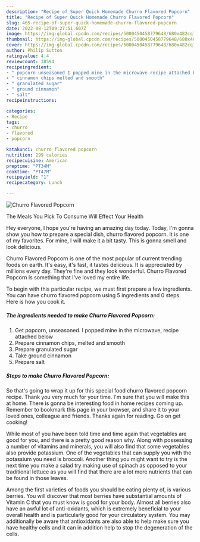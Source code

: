 ```yaml
---
description: "Recipe of Super Quick Homemade Churro Flavored Popcorn"
title: "Recipe of Super Quick Homemade Churro Flavored Popcorn"
slug: 465-recipe-of-super-quick-homemade-churro-flavored-popcorn
date: 2022-08-12T09:27:51.607Z
image: https://img-global.cpcdn.com/recipes/5000450458779648/680x482cq70/churro-flavored-popcorn-recipe-main-photo.jpg
thumbnail: https://img-global.cpcdn.com/recipes/5000450458779648/680x482cq70/churro-flavored-popcorn-recipe-main-photo.jpg
cover: https://img-global.cpcdn.com/recipes/5000450458779648/680x482cq70/churro-flavored-popcorn-recipe-main-photo.jpg
author: Philip Sutton
ratingvalue: 4.4
reviewcount: 38594
recipeingredient:
- " popcorn unseasoned I popped mine in the microwave recipe attached below"
- " cinnamon chips melted and smooth"
- " granulated sugar"
- " ground cinnamon"
- " salt"
recipeinstructions:

categories:
- Recipe
tags:
- churro
- flavored
- popcorn

katakunci: churro flavored popcorn 
nutrition: 299 calories
recipecuisine: American
preptime: "PT34M"
cooktime: "PT47M"
recipeyield: "1"
recipecategory: Lunch

---
```



![Churro Flavored Popcorn](https://img-global.cpcdn.com/recipes/5000450458779648/680x482cq70/churro-flavored-popcorn-recipe-main-photo.jpg)

The Meals You Pick To Consume Will Effect Your Health

Hey everyone, I hope you're having an amazing day today. Today, I'm gonna show you how to prepare a special dish, churro flavored popcorn. It is one of my favorites. For mine, I will make it a bit tasty. This is gonna smell and look delicious.



Churro Flavored Popcorn is one of the most popular of current trending foods on earth. It's easy, it's fast, it tastes delicious. It is appreciated by millions every day. They're fine and they look wonderful. Churro Flavored Popcorn is something that I've loved my entire life.


To begin with this particular recipe, we must first prepare a few ingredients. You can have churro flavored popcorn using 5 ingredients and 0 steps. Here is how you cook it.

<!--inarticleads1-->

##### The ingredients needed to make Churro Flavored Popcorn:

1. Get  popcorn, unseasoned. I popped mine in the microwave, recipe attached below
1. Prepare  cinnamon chips, melted and smooth
1. Prepare  granulated sugar
1. Take  ground cinnamon
1. Prepare  salt




<!--inarticleads2-->

##### Steps to make Churro Flavored Popcorn:





So that's going to wrap it up for this special food churro flavored popcorn recipe. Thank you very much for your time. I'm sure that you will make this at home. There is gonna be interesting food in home recipes coming up. Remember to bookmark this page in your browser, and share it to your loved ones, colleague and friends. Thanks again for reading. Go on get cooking!

While most of you have been told time and time again that vegetables are good for you, and there is a pretty good reason why. Along with possessing a number of vitamins and minerals, you will also find that some vegetables also provide potassium. One of the vegetables that can supply you with the potassium you need is broccoli. Another thing you might want to try is the next time you make a salad try making use of spinach as opposed to your traditional lettuce as you will find that there are a lot more nutrients that can be found in those leaves.

Among the first varieties of foods you should be eating plenty of, is various berries. You will discover that most berries have substantial amounts of Vitamin C that you must know is good for your body. Almost all berries also have an awful lot of anti-oxidants, which is extremely beneficial to your overall health and is particularly good for your circulatory system. You may additionally be aware that antioxidants are also able to help make sure you have healthy cells and it can in addition help to stop the degeneration of the cells.

